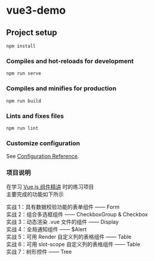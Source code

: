 # vue3-demo

## Project setup

```
npm install
```

### Compiles and hot-reloads for development

```
npm run serve
```

### Compiles and minifies for production

```
npm run build
```

### Lints and fixes files

```
npm run lint
```

### Customize configuration

See [Configuration Reference](https://cli.vuejs.org/config/).

### 项目说明

在学习 [Vue.js 组件精讲](https://juejin.cn/book/6844733759942557704/section/6844733760139706376) 时的练习项目</br>
主要完成的功能如下所示</br>

实战 1：具有数据校验功能的表单组件 —— Form</br>
实战 2：组合多选框组件 —— CheckboxGroup & Checkbox</br>
实战 3：动态渲染 .vue 文件的组件 —— Display</br>
实战 4：全局通知组件 —— $Alert</br>
实战 5：可用 Render 自定义列的表格组件 —— Table</br>
实战 6：可用 slot-scope 自定义列的表格组件 —— Table</br>
实战 7：树形控件 —— Tree</br>
